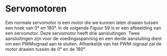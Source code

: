 # Servomotoren

Een normale servomotor is een motor die we kunnen laten draaien tussen een hoek van 0° en 180°.
In de volgende Figuur 59 is er een afbeelding van een servomotor. Deze servomotor heeft drie aansluitingen.
Twee aansluitingen zijn voor de voedingsspanning en een derde aansluiting dient om een PWMsignaal
aan te sluiten. Afhankelijk van het PWM-signaal zal de motor draaien tussen de 0° en de 180°.